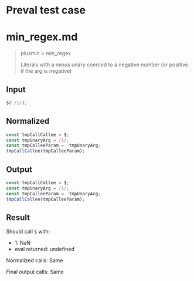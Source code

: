 # Preval test case

# min_regex.md

> plusmin > min_regex
>
> Literals with a minus unary coerced to a negative number (or positive if the arg is negative)

## Input

`````js filename=intro
$(-/1/);
`````

## Normalized

`````js filename=intro
const tmpCallCallee = $;
const tmpUnaryArg = /1/;
const tmpCalleeParam = -tmpUnaryArg;
tmpCallCallee(tmpCalleeParam);
`````

## Output

`````js filename=intro
const tmpCallCallee = $;
const tmpUnaryArg = /1/;
const tmpCalleeParam = -tmpUnaryArg;
tmpCallCallee(tmpCalleeParam);
`````

## Result

Should call `$` with:
 - 1: NaN
 - eval returned: undefined

Normalized calls: Same

Final output calls: Same
